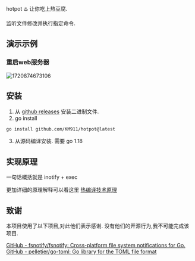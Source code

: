 hotpot  ♨️  让你吃上热豆腐.

监听文件修改并执行指定命令.

## 演示示例

### 重启web服务器

![1720874673106](image/README_zh-CN/1720874673106.png)

## 安装

1. 从 [github releases](https://github.com/KM911/hotpot/releases) 安装二进制文件.
2. go install

```bash
go install github.com/KM911/hotpot@latest
```

3. 从源码编译安装. 需要 go 1.18

## 实现原理

一句话概括就是 inotify + exec 

更加详细的原理解释可以看这里 [热编译技术原理](https://km911.github.io/obsidian-web-export/CODE/GO/%E7%83%AD%E7%BC%96%E8%AF%91%E6%8A%80%E6%9C%AF%E5%8E%9F%E7%90%86.html)

## 致谢

本项目使用了以下项目,对此他们表示感谢. 没有他们的开源行为,我不可能完成该项目.

[GitHub - fsnotify/fsnotify: Cross-platform file system notifications for Go.](https://github.com/fsnotify/fsnotify)
[GitHub - pelletier/go-toml: Go library for the TOML file format](https://github.com/pelletier/go-toml)
